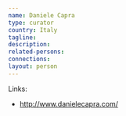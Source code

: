 ```yaml
---
name: Daniele Capra
type: curator
country: Italy
tagline:
description:
related-persons:
connections:
layout: person
---
```

Links:
* <http://www.danielecapra.com/>
